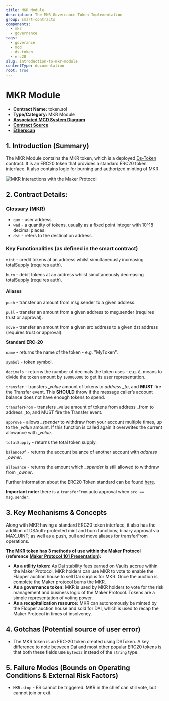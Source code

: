 ```yaml
---
title: MKR Module
description: The MKR Governance Token Implementation
group: smart-contracts
components:
  - mkr
  - governance
tags:
  - goverance
  - mcd
  - ds-token
  - erc20
slug: introduction-to-mkr-module
contentType: documentation
root: true
---
```


# MKR Module

- **Contract Name:** token.sol
- **Type/Category:** MKR Module
- [**Associated MCD System Diagram**](https://github.com/makerdao/dss/wiki#system-architecture)
- [**Contract Source**](https://github.com/dapphub/ds-token/blob/master/src/token.sol)
- [**Etherscan**](https://etherscan.io/address/0x9f8f72aa9304c8b593d555f12ef6589cc3a579a2)

## 1. Introduction \(Summary\)

The MKR Module contains the MKR token, which is a deployed [Ds-Token](https://github.com/dapphub/ds-token) contract. It is an ERC20 token that provides a standard ERC20 token interface. It also contains logic for burning and authorized minting of MKR.

![MKR Interactions with the Maker Protocol](/images/documentation/screen-shot-2019-11-17-at-2.10.06-pm.png)

## 2. Contract Details:

### Glossary \(MKR\)

- `guy` - user address
- `wad` - a quantity of tokens, usually as a fixed point integer with 10^18 decimal places.
- `dst` - refers to the destination address.

### Key Functionalities \(as defined in the smart contract\)

`mint` - credit tokens at an address whilst simultaneously increasing totalSupply (requires auth).

`burn` - debit tokens at an address whilst simultaneously decreasing totalSupply (requires auth).

#### **Aliases**

`push` - transfer an amount from msg.sender to a given address.

`pull` - transfer an amount from a given address to msg.sender (requires trust or approval).

`move` - transfer an amount from a given src address to a given dst address (requires trust or approval).

**Standard ERC-20**

`name` - returns the name of the token - e.g. "MyToken".

`symbol` - token symbol.

`decimals` - returns the number of decimals the token uses - e.g. `8`, means to divide the token amount by `100000000` to get its user representation.

`transfer` - transfers _\_value_ amount of tokens to _address \_to_, and **MUST** fire the Transfer event. This **SHOULD** throw if the message caller’s account balance does not have enough tokens to spend.

`transferFrom` - transfers \_value amount of tokens from address \_from to address \_to, and MUST fire the Transfer event.

`approve` - allows _\_spender_ to withdraw from your account multiple times, up to the _\_value_ amount. If this function is called again it overwrites the current allowance with _\_value_.

`totalSupply` - returns the total token supply.

`balanceOf` - returns the account balance of another account with _address \_owner_.

`allowance` - returns the amount which _\_spender_ is still allowed to withdraw from _\_owner_.

Further information about the ERC20 Token standard can be found [here](https://eips.ethereum.org/EIPS/eip-20).

**Important note:** there is a `transferFrom` auto approval when `src == msg.sender`.

## 3. Key Mechanisms & Concepts

Along with MKR having a standard ERC20 token interface, it also has the addition of DSAuth-protected mint and burn functions; binary approval via MAX_UINT; as well as a push, pull and move aliases for transferFrom operations.

**The MKR token has 3 methods of use within the Maker Protocol (reference** [**Maker Protocol 101 Presentation**](https://docs.makerdao.com/maker-protocol-101)**):**

- **As a utility token:** As Dai stability fees earned on Vaults accrue within the Maker Protocol, MKR holders can use MKR to vote to enable the Flapper auction house to sell Dai surplus for MKR. Once the auction is complete the Maker protocol burns the MKR.
- **As a governance token:** MKR is used by MKR holders to vote for the risk management and business logic of the Maker Protocol. Tokens are a simple representation of voting power.
- **As a recapitalization resource:** MKR can autonomously be minted by the Flopper auction house and sold for DAI, which is used to recap the Maker Protocol in times of insolvency.

## 4. Gotchas \(Potential source of user error\)

- The MKR token is an ERC-20 token created using DSToken. A key difference to note between Dai and most other popular ERC20 tokens is that both these fields use `bytes32` instead of the `string` type.

## 5. Failure Modes \(Bounds on Operating Conditions & External Risk Factors\)

- `MKR.stop` - ES cannot be triggered. MKR in the chief can still vote, but cannot join or exit.
